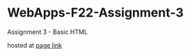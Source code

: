 # WebApps-F22-Assignment-3
Assignment 3 - Basic HTML

hosted at [page link]( https://44-563-web-apps-f22.github.io/44563-webapps-assignment-3-NikhilDeekshit45/)